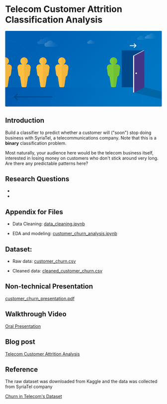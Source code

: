 
# Telecom Customer Attrition Classification Analysis
![](churn.png)

## Introduction

Build a classifier to predict whether a customer will ("soon") stop doing business with SyriaTel, a telecommunications company. Note that this is a **binary** classification problem.

Most naturally, your audience here would be the telecom business itself, interested in losing money on customers who don't stick around very long. Are there any predictable patterns here?


## Research Questions

- 
-

## Appendix for Files
- Data Cleaning: <a href="https://github.com/linhmai19/dsc-mod-3-project-v2-1-online-ds-sp-000/blob/master/data_cleaning.ipynb">data_cleaning.ipynb</a>

- EDA and modeling: <a href="https://github.com/linhmai19/dsc-mod-3-project-v2-1-online-ds-sp-000/blob/master/customer_churn_analysis.ipynb">customer_churn_analysis.ipynb</a>

## Dataset:
- Raw data: <a href="https://github.com/linhmai19/dsc-mod-3-project-v2-1-online-ds-sp-000/blob/master/customer_churn.csv">customer_churn.csv</a>

- Cleaned data: <a href="">cleaned_customer_churn.csv</a>

## Non-technical Presentation

<a href="">customer_churn_presentation.pdf</a>

## Walkthrough Video

<a href="">Oral Presentation</a>

## Blog post

<a href="">Telecom Customer Attrition Analysis</a>

## Reference 
The raw dataset was downloaded from Kaggle and the data was collected from SyriaTel company 

<a href="https://www.kaggle.com/becksddf/churn-in-telecoms-dataset">Churn in Telecom's Dataset</a>

